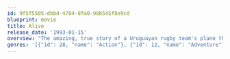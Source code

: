 ```yaml
---
id: 9f5f5505-dbbd-4704-8fa0-98b545f8e9cd
blueprint: movie
title: Alive
release_date: '1993-01-15'
overview: "The amazing, true story of a Uruguayan rugby team's plane that crashed in the middle of the Andes mountains, and their immense will to survive and pull through alive, forced to do anything and everything they could to stay alive on meager rations and through the freezing cold."
genres: '[{"id": 28, "name": "Action"}, {"id": 12, "name": "Adventure"}, {"id": 18, "name": "Drama"}, {"id": 53, "name": "Thriller"}]'
---
```

